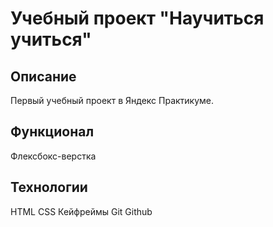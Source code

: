 # Учебный проект "Научиться учиться"  

## Описание
Первый учебный проект в Яндекс Практикуме.

## Функционал

Флексбокс-верстка

## Технологии
HTML
CSS
Кейфреймы
Git
Github
